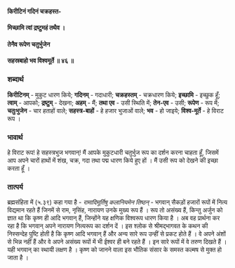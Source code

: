 #### किरीटिनं गदिनं चक्रहस्त-
#### मिच्छामि त्वां द्रष्टुमहं तथैव ।
#### तेनैव रूपेण चतुर्भुजेन
#### सहस्रबाहो भव विश्वमूर्ते ॥ ४६ ॥

### शब्दार्थ

**किरीटिनम्** - मुकुट धारण किये; **गदिनम्** - गदाधारी; **चक्रहस्तम्** - चक्रधारण किये; **इच्छामि** - इच्छुक हूँ; **त्वाम्** - आपको; **द्रष्टुम्** - देखना; **अहम्** - मैं; **तथा एव** - उसी स्थिति में; **तेन-एव** - उसी; **रूपेण** - रूप में; **चतुःभुजेन** - चार हताहों वाले; **सहस्त्र-बाहों** - हे हजार भुजाओं वाले; **भव** - हो जाइये; **विश्व-मूर्ते** - हे विराट रूप ।

### भावार्थ

हे विराट रूप! हे सहस्त्रभुज भगवान्! मैं आपके मुकुटधारी चतुर्भुज रूप का दर्शन करना चाहता हूँ, जिसमें आप अपने चारों हाथों में शंख, चक्र, गदा तथा पद्म धारण किये हुए हों । मैं उसी रूप को देखने की इच्छा करता हूँ ।

### तात्पर्य

ब्रह्मसंहिता में (५.३९) कहा गया है -  *रामादिमूर्तिषु कलानियमेन तिष्ठन्* - भगवान् सैकड़ों हजारों रूपों में नित्य विद्यमान रहते हैं जिनमें से राम, नृसिंह, नारायण उनके मुख्य रूप हैं । रूप तो असंख्य हैं, किन्तु अर्जुन को ज्ञात था कि कृष्ण ही आदि भगवान् हैं, जिन्होंने यह क्षणिक विश्वरूप धारण किया है । अब वह प्रार्थना कर रहा है कि भगवान् अपने नारायण नित्यरूप का दर्शन दें । इस श्लोक से श्रीमद्भागवत के कथन की निस्सन्देह पुष्टि होती है कि कृष्ण आदि भगवान् हैं और अन्य सारे रूप उन्हीं से प्रकट होते हैं । वे अपने अंशों से भिन्न नहीं हैं और वे अपने असंख्य रूपों में भी ईश्वर ही बने रहते हैं । इन सारे रूपों में वे तरुण दिखते हैं । यही भगवान् का स्थायी लक्षण है । कृष्ण को जानने वाला इस भौतिक संसार के समस्त कल्मष से मुक्त हो जाता है ।
